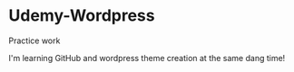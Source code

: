 # Udemy-Wordpress
Practice work 

I'm learning GitHub and wordpress theme creation at the same dang time!
